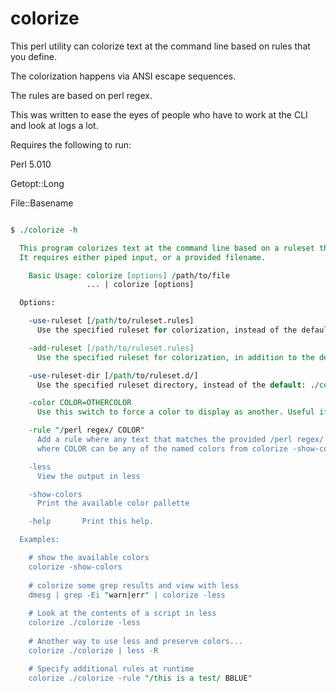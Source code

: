 # colorize

This perl utility can colorize text at the command line based on rules that you define.

The colorization happens via ANSI escape sequences.

The rules are based on perl regex.

This was written to ease the eyes of people who have to work at the CLI and look at logs a lot.

Requires the following to run:

Perl 5.010

Getopt::Long

File::Basename


```perl

$ ./colorize -h

  This program colorizes text at the command line based on a ruleset that you can provide it. 
  It requires either piped input, or a provided filename.

    Basic Usage: colorize [options] /path/to/file
                 ... | colorize [options]

  Options:

    -use-ruleset [/path/to/ruleset.rules]
      Use the specified ruleset for colorization, instead of the defaults in ./colorize.d

    -add-ruleset [/path/to/ruleset.rules]
      Use the specified ruleset for colorization, in addition to the defaults in ./colorize.d

    -use-ruleset-dir [/path/to/ruleset.d/]
      Use the specified ruleset directory, instead of the default: ./colorize.d

    -color COLOR=OTHERCOLOR
      Use this switch to force a color to display as another. Useful if just one in a large set blends in with your background

    -rule "/perl regex/ COLOR"
      Add a rule where any text that matches the provided /perl regex/ will be colored as COLOR,
      where COLOR can be any of the named colors from colorize -show-colors

    -less
      View the output in less

    -show-colors
      Print the available color pallette

    -help       Print this help.

  Examples:

    # show the available colors
    colorize -show-colors
 
    # colorize some grep results and view with less
    dmesg | grep -Ei "warn|err" | colorize -less
 
    # Look at the contents of a script in less
    colorize ./colorize -less
 
    # Another way to use less and preserve colors...
    colorize ./colorize | less -R

    # Specify additional rules at runtime
    colorize ./colorize -rule "/this is a test/ BBLUE" 
 
 

```
